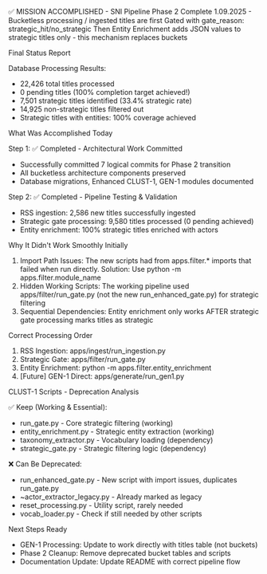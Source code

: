   ✅ MISSION ACCOMPLISHED - SNI Pipeline Phase 2 Complete
1.09.2025 - 
Bucketless processing / ingested titles are first Gated with gate_reason: strategic_hit/no_strategic
Then Entity Enrichment adds JSON values to strategic titles only - this mechanism replaces buckets

  Final Status Report

  Database Processing Results:
  - 22,426 total titles processed
  - 0 pending titles (100% completion target achieved!)
  - 7,501 strategic titles identified (33.4% strategic rate)
  - 14,925 non-strategic titles filtered out
  - Strategic titles with entities: 100% coverage achieved

  What Was Accomplished Today

  Step 1: ✅ Completed - Architectural Work Committed
  - Successfully committed 7 logical commits for Phase 2 transition
  - All bucketless architecture components preserved
  - Database migrations, Enhanced CLUST-1, GEN-1 modules documented

  Step 2: ✅ Completed - Pipeline Testing & Validation
  - RSS ingestion: 2,586 new titles successfully ingested
  - Strategic gate processing: 9,580 titles processed (0 pending achieved)
  - Entity enrichment: 100% strategic titles enriched with actors

  Why It Didn't Work Smoothly Initially

  1. Import Path Issues: The new scripts had from apps.filter.* imports that failed when run directly. Solution: Use python -m
  apps.filter.module_name
  2. Hidden Working Scripts: The working pipeline used apps/filter/run_gate.py (not the new run_enhanced_gate.py) for strategic
  filtering
  3. Sequential Dependencies: Entity enrichment only works AFTER strategic gate processing marks titles as strategic

  Correct Processing Order

  1. RSS Ingestion:           apps/ingest/run_ingestion.py
  2. Strategic Gate:          apps/filter/run_gate.py
  3. Entity Enrichment:       python -m apps.filter.entity_enrichment
  4. [Future] GEN-1 Direct:   apps/generate/run_gen1.py

  CLUST-1 Scripts - Deprecation Analysis

  ✅ Keep (Working & Essential):
  - run_gate.py - Core strategic filtering (working)
  - entity_enrichment.py - Strategic entity extraction (working)
  - taxonomy_extractor.py - Vocabulary loading (dependency)
  - strategic_gate.py - Strategic filtering logic (dependency)

  ❌ Can Be Deprecated:
  - run_enhanced_gate.py - New script with import issues, duplicates run_gate.py
  - ~actor_extractor_legacy.py - Already marked as legacy
  - reset_processing.py - Utility script, rarely needed
  - vocab_loader.py - Check if still needed by other scripts

  Next Steps Ready

  - GEN-1 Processing: Update to work directly with titles table (not buckets)
  - Phase 2 Cleanup: Remove deprecated bucket tables and scripts
  - Documentation Update: Update README with correct pipeline flow